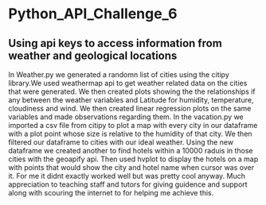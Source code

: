 #                         Python_API_Challenge_6



##    Using api keys to access information from weather and geological locations 

  In Weather.py we generated a randomn list of cities using the citipy library.We used weathermap api to get weather related data on the cities that were generated. We then created plots showing the the relationships if any between the weather variables and Latitude for humidity, temperature, cloudiness and wind. We then created linear regression plots on the same variables and made observations regarding them.
  In the vacation.py we imported a csv file from citipy to plot a map with every city in our dataframe with a plot point whose size is relative to the humidity of that city. We then filtered our dataframe to cities with our ideal weather. Using the new dataframe we created another to find hotels within a 10000 raduis in those cities with the geoapify api. Then used hvplot to display the hotels on a map with points that would show the city and hotel name when cursor was over it. For me it didnt exactly worked well but was pretty cool anyway.
  Much appreciation to teaching staff and tutors for giving guidence and support along with scouring the internet to for helping me achieve this.
 

